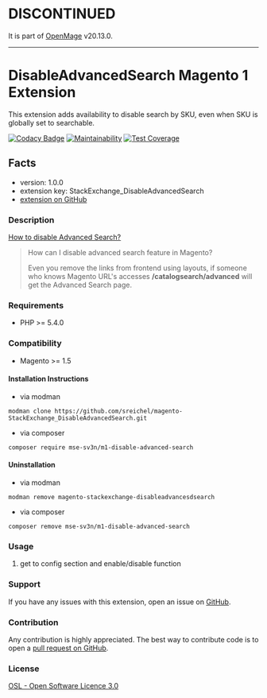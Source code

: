 # DISCONTINUED

It is part of [OpenMage](https://github.com/OpenMage/magento-lts/) v20.13.0.

---

# DisableAdvancedSearch Magento 1 Extension

This extension adds availability to disable search by SKU, even when SKU is globally set to searchable.

[![Codacy Badge](https://api.codacy.com/project/badge/Grade/00cbeb80e2684a15ab47da813ccfff0b)](https://www.codacy.com/app/sreichel/magento-StackExchange_DisableAdvancedSearch?utm_source=github.com&amp;utm_medium=referral&amp;utm_content=sreichel/magento-StackExchange_DisableAdvancedSearch&amp;utm_campaign=Badge_Grade)
[![Maintainability](https://api.codeclimate.com/v1/badges/4e6a23b1b3806c12ec76/maintainability)](https://codeclimate.com/github/sreichel/magento-StackExchange_DisableAdvancedSearch/maintainability)
[![Test Coverage](https://api.codeclimate.com/v1/badges/4e6a23b1b3806c12ec76/test_coverage)](https://codeclimate.com/github/sreichel/magento-StackExchange_DisableAdvancedSearch/test_coverage)

## Facts
- version: 1.0.0
- extension key: StackExchange_DisableAdvancedSearch
- [extension on GitHub](https://github.com/sreichel/magento-StackExchange_DisableAdvancedSearch)

### Description
[How to disable Advanced Search?](https://magento.stackexchange.com/questions/36088/how-to-disable-advanced-search)

> How can I disable advanced search feature in Magento?
>  
>  Even you remove the links from frontend using layouts, if someone who knows Magento URL's accesses **/catalogsearch/advanced** will get the Advanced Search page.

### Requirements
- PHP >= 5.4.0 

### Compatibility
- Magento >= 1.5

#### Installation Instructions
- via modman
```
modman clone https://github.com/sreichel/magento-StackExchange_DisableAdvancedSearch.git
```
- via composer
```
composer require mse-sv3n/m1-disable-advanced-search
```

#### Uninstallation
- via modman
```
modman remove magento-stackexchange-disableadvancesdsearch
```
- via composer
```
composer remove mse-sv3n/m1-disable-advanced-search
```

### Usage
1. get to config section and enable/disable function

### Support
If you have any issues with this extension, open an issue on [GitHub](https://github.com/sreichel/magento-StackExchange_DisableAdvancedSearch/issues).

### Contribution
Any contribution is highly appreciated. The best way to contribute code is to open a [pull request on GitHub](https://help.github.com/articles/using-pull-requests).

### License
[OSL - Open Software Licence 3.0](http://opensource.org/licenses/osl-3.0.php)
